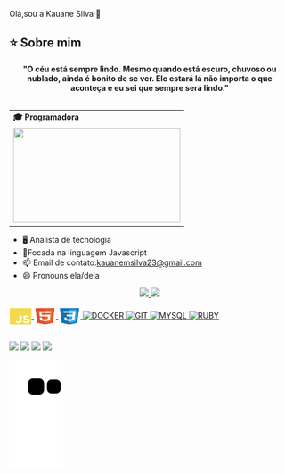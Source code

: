 Olá,sou a Kauane Silva 👋


## ⭐️ Sobre mim
<div align='center'>
  <b>"O céu está sempre lindo. Mesmo quando está escuro, chuvoso ou nublado, ainda é bonito de se ver. Ele estará lá não importa o que aconteça e eu sei que sempre será lindo." </b>
</div><br>

<div align="center">
  <table>
    <tr>
      <td>
        <b>🎓 Programadora</b>
      </td>
    </tr>
    <tr>
      <td>
        <img src="https://apilgriminnarnia.files.wordpress.com/2018/09/legally-blonde-laptop-e1536078931635.jpg" width="300px" height="170px">
      </td>
    </tr>
  </table>
</div>



- 🖥️ Analista de tecnologia 
- 📖Focada na linguagem Javascript
- 📫 Email de contato:kauanemsilva23@gmail.com
- 😄 Pronouns:ela/dela

<div align="center">
  <a href="https://github.com/kauanemsilva">
  <img height="180em" src="https://github-readme-stats.vercel.app/api?username=kauanemsilva&show_icons=true&theme=dracula&include_all_commits=true&count_private=true"/>
  <img height="180em" src="https://github-readme-stats.vercel.app/api/top-langs/?username=kauanemsilva&layout=compact&langs_count=7&theme=dracula"/>
</div>
  
  <div style="display: inline_block"><br>
  <img align="center" alt="Rafa-Js" height="30" width="40" src="https://raw.githubusercontent.com/devicons/devicon/master/icons/javascript/javascript-plain.svg">
  <img align="center" alt="Rafa-HTML" height="30" width="40" src="https://raw.githubusercontent.com/devicons/devicon/master/icons/html5/html5-original.svg">
  <img align="center" alt="Rafa-CSS" height="30" width="40" src="https://raw.githubusercontent.com/devicons/devicon/master/icons/css3/css3-original.svg">
  <img aling="center" alt="DOCKER" height="40" width="50"   src="https://cdn.jsdelivr.net/gh/devicons/devicon/icons/docker/docker-original.svg" />
  <img aling="center" alt="GIT" height="40" width="50"   src="https://cdn.jsdelivr.net/gh/devicons/devicon/icons/git/git-original.svg" />        
  <img aling="center" alt="MYSQL" height="40" width="50"   src="https://cdn.jsdelivr.net/gh/devicons/devicon/icons/mysql/mysql-original.svg"  />        
    <img aling="center" alt="RUBY" height="40" width="50"   src="https://cdn.jsdelivr.net/gh/devicons/devicon/icons/ruby/ruby-original.svg"  />        
                    
</div>
  
  ##
  
   
<div> 
 
  <a href="https://instagram.com/techkah" target="_blank"><img src="https://img.shields.io/badge/-Instagram-%23E4405F?style=for-the-badge&logo=instagram&logoColor=white" target="_blank"></a>
 <a href="https://discord.gg/kathz.s" target="_blank"><img src="https://img.shields.io/badge/Discord-7289DA?style=for-the-badge&logo=discord&logoColor=white" target="_blank"></a> 
  <a href = "mailto:kauanemsilva23@gmail.com"><img src="https://img.shields.io/badge/-Gmail-%23333?style=for-the-badge&logo=gmail&logoColor=white" target="_blank"></a>
  <a href="https://www.linkedin.com/in/kauane-silva-b00a12234" target="_blank"><img src="https://img.shields.io/badge/-LinkedIn-%230077B5?style=for-the-badge&logo=linkedin&logoColor=white" target="_blank"></a> 
</div>

![snake gif](https://github.com/kauanemsilva/kauanemsilva/blob/output/github-contribution-grid-snake.svg)
